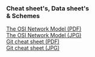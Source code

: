 ### Cheat sheet's, Data sheet's<br> & Schemes

[The OSI Network Model (PDF)](https://github.com/RabbitBinary/datasheets-and-schemes/blob/master/files/The_OSI_Network_Model.pdf)<br>
[The OSI Network Model (JPG)](https://github.com/RabbitBinary/datasheets-and-schemes/blob/master/files/The_OSI_Network_Model.jpg)<br>
[Git cheat sheet (PDF)](https://github.com/RabbitBinary/datasheets-and-schemes/blob/master/files/Git_cheat_sheet.pdf)<br>
[Git cheat sheet (JPG)](https://github.com/RabbitBinary/datasheets-and-schemes/blob/master/files/Git_cheat_sheet.jpg)<br>
